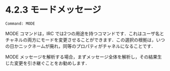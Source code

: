 # 4.2.3 モードメッセージ

```
Command: MODE
```

MODE コマンドは，IRC では2つの用途を持つコマンドです．これはユーザ名とチャネルの両方にモードを変更させることができます．この選択の根拠は，いつの日かニックネームが廃れ，同等のプロパティがチャネルになることです．

MODE メッセージを解析する場合，まずメッセージ全体を解析し，その結果生じた変更を引き継ぐことをお勧めします．
